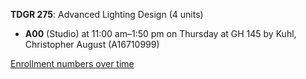 **TDGR 275**: Advanced Lighting Design (4 units)

- **A00** (Studio) at 11:00 am–1:50 pm on Thursday at GH 145 by Kuhl, Christopher August (A16710999)

[Enrollment numbers over time](./TDGR275.tsv)
